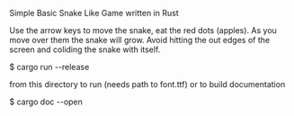 Simple Basic Snake Like Game written in Rust

Use the arrow keys to move the snake, eat the red dots (apples).
As you move over them the snake will grow. Avoid hitting the out edges of the screen
and coliding the snake with itself.

$ cargo run --release 

from this directory to run (needs path to font.ttf)
or to build documentation

$ cargo doc --open

